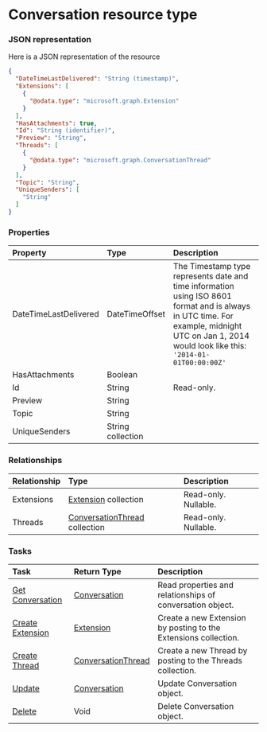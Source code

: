 # Conversation resource type



### JSON representation

Here is a JSON representation of the resource

```json
{
  "DateTimeLastDelivered": "String (timestamp)",
  "Extensions": [
    {
      "@odata.type": "microsoft.graph.Extension"
    }
  ],
  "HasAttachments": true,
  "Id": "String (identifier)",
  "Preview": "String",
  "Threads": [
    {
      "@odata.type": "microsoft.graph.ConversationThread"
    }
  ],
  "Topic": "String",
  "UniqueSenders": [
    "String"
  ]
}

```
### Properties
| Property	   | Type	|Description|
|:---------------|:--------|:----------|
|DateTimeLastDelivered|DateTimeOffset|The Timestamp type represents date and time information using ISO 8601 format and is always in UTC time. For example, midnight UTC on Jan 1, 2014 would look like this: `'2014-01-01T00:00:00Z'`|
|HasAttachments|Boolean||
|Id|String| Read-only.|
|Preview|String||
|Topic|String||
|UniqueSenders|String collection||

### Relationships
| Relationship | Type	|Description|
|:---------------|:--------|:----------|
|Extensions|[Extension](extension.md) collection| Read-only. Nullable.|
|Threads|[ConversationThread](conversationthread.md) collection| Read-only. Nullable.|

### Tasks

| Task		   | Return Type	|Description|
|:---------------|:--------|:----------|
|[Get Conversation](../api/conversation_get.md) | [Conversation](conversation.md) |Read properties and relationships of conversation object.|
|[Create Extension](../api/conversation_post_extensions.md) |[Extension](extension.md)| Create a new Extension by posting to the Extensions collection.|
|[Create Thread](../api/conversation_post_threads.md) |[ConversationThread](conversationthread.md)| Create a new Thread by posting to the Threads collection.|
|[Update](../api/conversation_update.md) | [Conversation](conversation.md)	|Update Conversation object. |
|[Delete](../api/conversation_delete.md) | Void	|Delete Conversation object. |

<!-- uuid: a0c876b9-4085-42e8-9302-805ac19a7855
2015-10-09 18:31:36 UTC -->